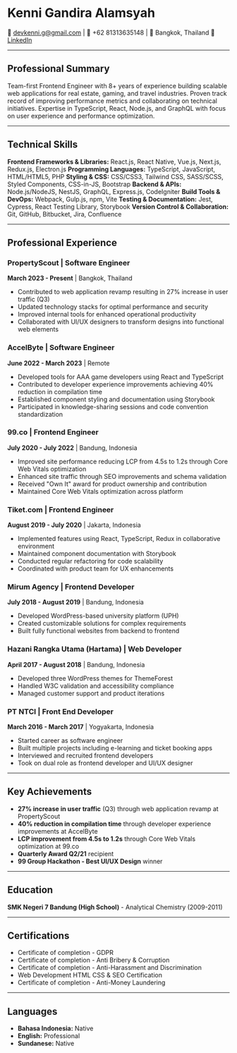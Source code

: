 # Kenni Gandira Alamsyah

📧 devkenni.g@gmail.com | 📱 +62 81313635148 | 📍 Bangkok, Thailand
🔗 [LinkedIn](https://www.linkedin.com/in/kenni-g-alamsyah/)

---

## Professional Summary

Team-first Frontend Engineer with 8+ years of experience building scalable web applications for real estate, gaming, and travel industries. Proven track record of improving performance metrics and collaborating on technical initiatives. Expertise in TypeScript, React, Node.js, and GraphQL with focus on user experience and performance optimization.

---

## Technical Skills

**Frontend Frameworks & Libraries:** React.js, React Native, Vue.js, Next.js, Redux.js, Electron.js
**Programming Languages:** TypeScript, JavaScript, HTML/HTML5, PHP
**Styling & CSS:** CSS/CSS3, Tailwind CSS, SASS/SCSS, Styled Components, CSS-in-JS, Bootstrap
**Backend & APIs:** Node.js/NodeJS, NestJS, GraphQL, Express.js, CodeIgniter
**Build Tools & DevOps:** Webpack, Gulp.js, npm, Vite
**Testing & Documentation:** Jest, Cypress, React Testing Library, Storybook
**Version Control & Collaboration:** Git, GitHub, Bitbucket, Jira, Confluence

---

## Professional Experience

### PropertyScout | Software Engineer
**March 2023 - Present** | Bangkok, Thailand
- Contributed to web application revamp resulting in 27% increase in user traffic (Q3)
- Updated technology stacks for optimal performance and security
- Improved internal tools for enhanced operational productivity
- Collaborated with UI/UX designers to transform designs into functional web elements

### AccelByte | Software Engineer
**June 2022 - March 2023** | Remote
- Developed tools for AAA game developers using React and TypeScript
- Contributed to developer experience improvements achieving 40% reduction in compilation time
- Established component styling and documentation using Storybook
- Participated in knowledge-sharing sessions and code convention standardization

### 99.co | Frontend Engineer
**July 2020 - July 2022** | Bandung, Indonesia
- Improved site performance reducing LCP from 4.5s to 1.2s through Core Web Vitals optimization
- Enhanced site traffic through SEO improvements and schema validation
- Received "Own It" award for product ownership and contribution
- Maintained Core Web Vitals optimization across platform

### Tiket.com | Frontend Engineer
**August 2019 - July 2020** | Jakarta, Indonesia
- Implemented features using React, TypeScript, Redux in collaborative environment
- Maintained component documentation with Storybook
- Conducted regular refactoring for code scalability
- Coordinated with product team for UX enhancements

### Mirum Agency | Frontend Developer
**July 2018 - August 2019** | Bandung, Indonesia
- Developed WordPress-based university platform (UPH)
- Created customizable solutions for complex requirements
- Built fully functional websites from backend to frontend

### Hazani Rangka Utama (Hartama) | Web Developer
**April 2017 - August 2018** | Bandung, Indonesia
- Developed three WordPress themes for ThemeForest
- Handled W3C validation and accessibility compliance
- Managed customer support and product iterations

### PT NTCI | Front End Developer
**March 2016 - March 2017** | Yogyakarta, Indonesia
- Started career as software engineer
- Built multiple projects including e-learning and ticket booking apps
- Interviewed and recruited frontend developers
- Took on dual role as frontend developer and UI/UX designer

---

## Key Achievements

- **27% increase in user traffic** (Q3) through web application revamp at PropertyScout
- **40% reduction in compilation time** through developer experience improvements at AccelByte
- **LCP improvement from 4.5s to 1.2s** through Core Web Vitals optimization at 99.co
- **Quarterly Award Q2/21** recipient
- **99 Group Hackathon - Best UI/UX Design** winner

---

## Education

**SMK Negeri 7 Bandung (High School)** - Analytical Chemistry (2009-2011)

---

## Certifications

- Certificate of completion - GDPR
- Certificate of completion - Anti Bribery & Corruption
- Certificate of completion - Anti-Harassment and Discrimination
- Web Development HTML CSS & SEO Certification
- Certificate of completion - Anti-Money Laundering

---

## Languages

- **Bahasa Indonesia:** Native
- **English:** Professional
- **Sundanese:** Native